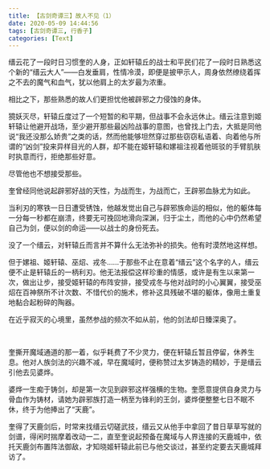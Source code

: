 ```yaml
---
title: 【古剑奇谭三】故人不见（1）
date: 2020-05-09 14:44:56
tags: [古剑奇谭三, 行香子]
categories: [Text]
---
```


<p>缙云花了一段时日习惯奎的人身，正如轩辕丘的战士和平民们花了一段时日熟悉这个新的“缙云大人”——白发垂肩，性情冷漠，即便是披甲示人，周身依然缭绕着挥之不去的魔气和血气，犹以他肩上的太岁最为浓重。</p> 

<p>相比之下，那些熟悉的故人们更担忧他被辟邪之力侵蚀的身体。</p> 
<p>獍妖灭尽，轩辕丘度过了一个短暂的和平期，但战事不会永远休止。缙云注意到姬轩辕让他避开战场，至少避开那些最凶险战事的意图，也曾找上门去，大抵是同他说“我还没那么娇贵”之类的话，然而他能够坦然穿过那些窃窃私语着、向着他与所谓的“凶剑”投来异样目光的人群，却不能在姬轩辕和嫘祖注视着他斑驳的手臂肌肤时执意而行，拒绝那些好意。</p> 
<p>尽管他也不想接受那些。</p> 
<p>奎曾经同他说起辟邪好战的天性，为战而生，为战而亡，王辟邪血脉尤为如此。</p> 
<p>当利刃的寒铁一日日遭受锈蚀，他越发觉出自己与辟邪族命运的相似，他的躯体每一分每一秒都在崩溃，终要无可挽回地滑向深渊，归于尘土，而他的心中仍然希望自己为剑，便以剑的命运——以战士的身份死去。</p> 
<p>没了一个缙云，对轩辕丘而言并不算什么无法弥补的损失。他有时漠然地这样想。</p> 
<p>但于嫘祖、姬轩辕、巫炤、戎冬……于那些不止在意着“缙云”这个名字的人，缙云便不止是轩辕丘的一柄利刃。他无法报偿这样珍重的情感，或许是有生以来第一次，做出让步，接受姬轩辕的布阵安排，接受戎冬与他对战时的小心翼翼，接受巫炤在百神祭所不计次数、不惜代价的施术，修补这具残破不堪的躯体，像用土重复地黏合起粉碎的陶器。</p> 
<p>在近乎寂灭的心境里，虽然参战的频次不如从前，他的剑法却日臻深奥了。</p> 
<p>&nbsp;</p> 
<p>奎撕开魔域通道的那一着，似乎耗费了不少灵力，便在轩辕丘暂且停留，休养生息。他对人族剑法的兴趣不减，早在魔域时，便称赞过太岁铸造的精妙，于是缙云引他去见婆烨。</p> 
<p>婆烨一生痴于铸剑，却是第一次见到辟邪这样强横的生物。奎愿意提供自身灵力与骨血作为铸材，请她为辟邪族打造一柄至为锋利的王剑，婆烨便整整七日不眠不休，终于为他捧出了“天鹿”。</p> 
<p>奎得了天鹿剑后，时常来找缙云切磋武技，缙云又从他手中拿回了昔日草草写就的剑谱，得闲时揣摩着改动一二，直至奎说起预备在魔域与人界连接的天鹿城中，依托天鹿剑布置阵法御敌，才知晓姬轩辕此前已与他交谈过，甚至约定要去天鹿城拜访了。</p> 
<p><br /></p>